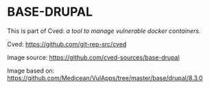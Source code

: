 # BASE-DRUPAL

This is part of Cved: *a tool to manage vulnerable docker containers.*

Cved: https://github.com/git-rep-src/cved

Image source: https://github.com/cved-sources/base-drupal

Image based on: https://github.com/Medicean/VulApps/tree/master/base/drupal/8.3.0
